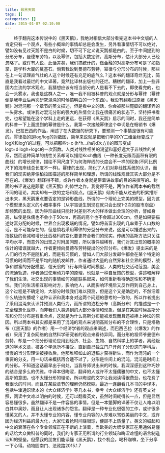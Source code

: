 ```yaml
---
title: 致黑天鹅
tags: []
categories: []
date: 2015-01-07 02:10:00 
---
```



&emsp;&emsp;终于翻完这本传说中的《黑天鹅》，我绝对相信大部分看完这本书中文版的人肯定只有一个观点，有些小概率的事情却总是会发生，另外看事情切不可以绝对，譬如没有见过天鹅不是白的时候，切不可下定义说天鹅都是白的。至于中间提到的分形分布，曼德布劳特，以及幂律，包括大数定律，高斯分布，估计大部分人已经忽略了。或许有人说，此话差矣，我们搞统计的，做金融的对高斯分布可是了如指掌，是学科大厦的奠基石。倘若我说到曼德布劳特，幂律与分形分布的时候，那些在上一句话理直气壮的人这个时候还有充足的底气么？这本书的翻译奇烂无比，简直是我看过最烂的中文译著，竟然比译林出版社的还烂。糟糕的翻译，加上一些非国内主流的学术观点，我猜想应该有相当部分的人是看不下去的，即使看完的，也会一头雾水，我也是这群人之一，唯一我不用被科普的观点就是分形与幂律（幂律倒是我毕业后再次研究混沌的时候搞明白的一个东西）。我没有翻看过原著《黑天鹅》对混沌那一个章节的英文描述，但是看中文的话，你会被那些蹩脚的翻译弄的一头雾水。或许我对混沌分形的强大的热情会让我在很痛苦的状态下，坚持把书看完，也希望能在这个学科上走的更远，在获得《黑天鹅》启示的同时，我还是简单的科普一下上面提到的幂律是什么。我第一次接触幂律这个单词是在畅销书《爆发》，巴拉巴西的作品，阐述了在大数据的研究下，要预测一个事情是很有可能的。幂律指的是log/log的对数图，简单来说就是把我们学的XY二维坐标变成了logX和logY的过程，可以把那些t=c·(h*h...(h的d次方))的图形变成logt=d·logh+logc的一次函数。人类对线性相关的渴望和喜好远大于非线性的关系，然而这种简单的线性关系却可以描绘Koch曲线（一种长度无限而面积有限的曲线）的增长规律，描绘不同尺度下为何海岸线的长度会不一样的现象(不同比例尺下的海岸线总长度不一样)。幂律的出现，简化了人们对非线性系统的认识，而我们的现实绝非像柏拉图描述的那样简单和理想，所谓的线性规律其实大部分是不存在的。《爆发》翻译得不错，或许作者本身就是带着讲故事的目的来撰写的。封面的书评说这是颠覆《黑天鹅》的惊世之作，我觉得不是，两位作者两本书的截然不同的理论，其实却有一致的立场和观点。《黑天鹅》倾向不能从过去的积累推断出未来，黑天鹅重点要否定的是钟形曲线，所谓的一个理论上完美的模型，因为这个模型里头定义的小概率事件（从宇宙诞生到现在就只会出现1-2次的股市崩盘）却频繁的出现，因为钟形曲线只能针对差别不大的样本做出合理的分析，譬如身高，纵使是侏儒也不会小于50cm，再高的高个也不会超过300cm，但是如果要描述财富分配的时候，世界会出现极端的情况，譬如将首富出现的几率乘于人口数的话，是不可能存在的，但是倘若采用幂律的分型分布来说，这是可以描述出来的，指数级的衰减和增长比西格玛的变化要更符合我们的现实。传统的高斯方法只关注平均水平，而意外的出现之时附属问题，所以事件越稀有，我们对其出现的概率的估计的错误就越大，作者更倾向曼德布劳特提出的分形分布。《爆发》提出来的是人们的行为不是随机的，而是有习惯的，譬如人们大部分发邮件都会在某个特定的习惯的时间而不是平均的随机发邮件，作者通过大量的自然界和社会界的模型，战争和财富的分配模型，信天翁的飞行与降落时间模型，人类的社交活动范围，美金的流通轨迹，作者通过使用动力学的原理，也就是一种自反馈的模型，讲述和解释了我们生活，社交出现的事情如何的能联系起来，如何重新看待确定性和不确定性。我们的生活相互影响对方，影响他人，从而影响环境后又反作用到自己身上，这个过程是不确定的，大部分时候我们难以预测，但是这个又是确定的，不然沿着什么轨迹传播呢？这种认识和我本身对这两个问题的思考的一致的，所以作者提出了采用混沌来认识并预测人类行为，而所谓的泊松分布（高斯分布）的描述是一个完全理想化世界，而非我们人类遇到的大部分事情和现象，但是在某些时候高斯分布和分形分布是有重合点，这就是为什么高斯分布能被发现而且还被捧上神坛的原因。所以两本书其实都是采用了混沌的观点来说明高斯分布的不合理性，只是塔勒布（《黑天鹅》的作者）用一个经济学者的观点来阐述，而巴西巴拉（《爆发》的作者）采用了复杂网络的自然科学研究者的观点来看待异同。而分形的祖师爷曼德布劳特，却是一个把分形理论应用到经济、社会、生物、自然科学上的学者，离经叛道的学术文章，被各个学派所不接受，直到自己独立门户开创了分形这门学科后，慢慢的当分形理论被接收后，他那堆积如山的退稿才获得新生，而作为混沌的一个重要的分支，用一句话来概括再合适不过了，分形是空间上的混沌，混沌是时间上的分形。不知道这话最早出于何处，当我导师说出来的时候，我深深感到这种巧妙的结合是多么的优雅。中译本很晦涩，翻译的人或许不太懂儒雅的中文，也不太懂高斯的意图，也不太懂分形的理论，所以晦涩的文字让我阅读得很费劲，也花费了我很长的时间，而且在某些章节的理解仍然模糊。最近一连翻看几本书的中译本，包括牛津通识读本的《大众经济学》等几本书，幸亏《大众经济学》还有英文对照，阅读中文难以明白的时候，还可以翻看英文，虽然时间耗得长一点，但是显然容易懂很多。虽然翻译不是一件容易的事情，但是一本蹩脚的译著不仅让人难以明白其中奥妙，而且让人出现诸多的怨言。翻译是一种专业化很强的工作，或许很多懂英文的人，并不太懂专业的内容，懂专业内容的人却难以驾驭美丽的中文，或许因为经济利益的最大化，大家忙着抢时间赚眼球，便顾不上质量了。英文的崛起和中文的衰落在各个专业领域正在不断的上演着，当欧美的大牌专家正在用通俗易懂的话给大众做科普的同时，我们的专家正用所谓的行业领域和晦涩难懂的语言制造认知的壁垒。但愿我的朋友们能读懂《黑天鹅》，找个机会，喝杯咖啡，坐下分享一下心得。动物园南门、法政路2015.1.7